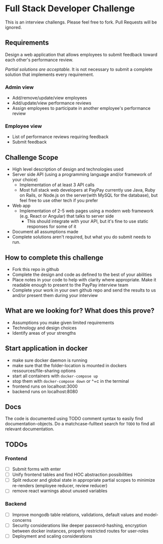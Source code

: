 # Full Stack Developer Challenge
This is an interview challengs. Please feel free to fork. Pull Requests will be ignored.

## Requirements
Design a web application that allows employees to submit feedback toward each other's performance review.

*Partial solutions are acceptable.*  It is not necessary to submit a complete solution that implements every requirement.

### Admin view
* Add/remove/update/view employees
* Add/update/view performance reviews
* Assign employees to participate in another employee's performance review

### Employee view
* List of performance reviews requiring feedback
* Submit feedback

## Challenge Scope
* High level description of design and technologies used
* Server side API (using a programming language and/or framework of your choice)
  * Implementation of at least 3 API calls
  * Most full stack web developers at PayPay currently use Java, Ruby on Rails, or Node.js on the server(with MySQL for the database), but feel free to use other tech if you prefer
* Web app
  * Implementation of 2-5 web pages using a modern web framework (e.g. React or Angular) that talks to server side
    * This should integrate with your API, but it's fine to use static responses for some of it 
* Document all assumptions made
* Complete solutions aren't required, but what you do submit needs to run.

## How to complete this challenge
* Fork this repo in github
* Complete the design and code as defined to the best of your abilities
* Place notes in your code to help with clarity where appropriate. Make it readable enough to present to the PayPay interview team
* Complete your work in your own github repo and send the results to us and/or present them during your interview

## What are we looking for? What does this prove?
* Assumptions you make given limited requirements
* Technology and design choices
* Identify areas of your strengths

## Start application in docker
* make sure docker daemon is running
* make sure that the folder-location is mounted in dockers ressources/file-sharing options
* start all containers with `docker-compose up`
* stop them with `docker-compose down` or ^+c in the terminal
* frontend runs on localhost:3000
* backend  runs on localhost:8080

## Docs
The code is documented using TODO comment syntax to easily find documentation-objects. Do a matchcase-fulltext search for `TODO` to find all relevant documentation.

## TODOs

### Frontend
- [ ]  Submit forms with enter
- [ ]  Unify frontend tables and find HOC abstraction possibilities
- [ ]  Split reducer and global state in appropriate partial scopes to minimize re-renders (employee reducer, review reducer)
- [ ]  remove react warnings about unused variables

### Backend
- [ ]  Improve mongodb table relations, validations, default values and model-concerns
- [ ]  Security considerations like deeper password-hashing, encryption between docker instances, properly restricted routes for user-roles
- [ ]  Deployment and scaling considerations